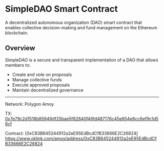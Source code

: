 # SimpleDAO Smart Contract

A decentralized autonomous organization (DAO) smart contract that enables collective decision-making and fund management on the Ethereum blockchain.

## Overview

SimpleDAO is a secure and transparent implementation of a DAO that allows members to:
- Create and vote on proposals
- Manage collective funds
- Execute approved proposals
- Maintain decentralized governance

--------------------------------

Network: Polygon Amoy

TX: [0x7e79c2d1518b85949df25bae5f82840f46fd487176c45e854e8cc6ef9c1d56cf](https://www.oklink.com/amoy/tx/0x7e79c2d1518b85949df25bae5f82840f46fd487176c45e854e8cc6ef9c1d56cf)

Contract: [0xC83B645244912a2eE95EdBcdCfB33666E2C26824] https://www.oklink.com/amoy/address/0xC83B645244912a2eE95EdBcdCfB33666E2C26824

